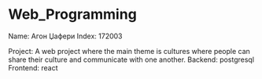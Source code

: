 # Web_Programming

Name: Агон Џафери
Index: 172003

Project: A web project where the main theme is cultures where people can share their culture and communicate with one another.
Backend: postgresql
Frontend: react
